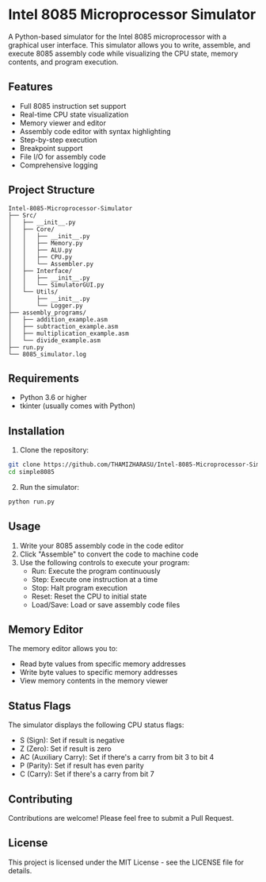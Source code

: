 # Intel 8085 Microprocessor Simulator

A Python-based simulator for the Intel 8085 microprocessor with a graphical user interface. This simulator allows you to write, assemble, and execute 8085 assembly code while visualizing the CPU state, memory contents, and program execution.

## Features

- Full 8085 instruction set support
- Real-time CPU state visualization
- Memory viewer and editor
- Assembly code editor with syntax highlighting
- Step-by-step execution
- Breakpoint support
- File I/O for assembly code
- Comprehensive logging

## Project Structure

```
Intel-8085-Microprocessor-Simulator
├── Src/
│   ├── __init__.py
│   ├── Core/
│   │   ├── __init__.py
│   │   ├── Memory.py
│   │   ├── ALU.py
│   │   ├── CPU.py
│   │   └── Assembler.py
│   ├── Interface/
│   │   ├── __init__.py
│   │   └── SimulatorGUI.py
│   └── Utils/
│       ├── __init__.py
│       └── Logger.py
├── assembly_programs/
│   ├── addition_example.asm
│   ├── subtraction_example.asm
│   ├── multiplication_example.asm
│   └── divide_example.asm
├── run.py
└── 8085_simulator.log
```

## Requirements

- Python 3.6 or higher
- tkinter (usually comes with Python)

## Installation

1. Clone the repository:
```bash
git clone https://github.com/THAMIZHARASU/Intel-8085-Microprocessor-Simulator.git
cd simple8085
```

2. Run the simulator:
```bash
python run.py
```

## Usage

1. Write your 8085 assembly code in the code editor
2. Click "Assemble" to convert the code to machine code
3. Use the following controls to execute your program:
   - Run: Execute the program continuously
   - Step: Execute one instruction at a time
   - Stop: Halt program execution
   - Reset: Reset the CPU to initial state
   - Load/Save: Load or save assembly code files

## Memory Editor

The memory editor allows you to:
- Read byte values from specific memory addresses
- Write byte values to specific memory addresses
- View memory contents in the memory viewer

## Status Flags

The simulator displays the following CPU status flags:
- S (Sign): Set if result is negative
- Z (Zero): Set if result is zero
- AC (Auxiliary Carry): Set if there's a carry from bit 3 to bit 4
- P (Parity): Set if result has even parity
- C (Carry): Set if there's a carry from bit 7

## Contributing

Contributions are welcome! Please feel free to submit a Pull Request.

## License

This project is licensed under the MIT License - see the LICENSE file for details. 